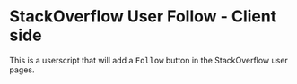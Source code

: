 StackOverflow User Follow - Client side
=======================================

This is a userscript that will add a <kbd>Follow</kbd> button in the StackOverflow user pages.

